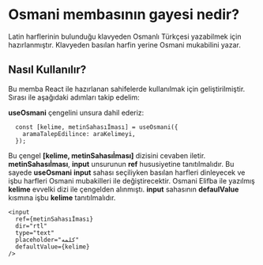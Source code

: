 # Osmani membasının gayesi nedir?

Latin harflerinin bulunduğu klavyeden Osmanlı Türkçesi yazabilmek için hazırlanmıştır.
Klavyeden basılan harfin yerine Osmani mukabilini yazar.

## Nasıl Kullanılır?

Bu memba React ile hazırlanan sahifelerde kullanılmak için geliştirilmiştir.
Sırası ile aşağıdaki adımları takip edelim:

**useOsmani** çengelini unsura dahil ederiz:

```
  const [kelime, metinSahasıİması] = useOsmani({
    aramaTalepEdilince: araKelimeyi,
  });

```

Bu çengel **[kelime, metinSahasıİması]** dizisini cevaben iletir.
**metinSahasıİması**, **input** unsurunun **ref** hususiyetine tanıtılmalıdır.
Bu sayede **useOsmani** **input** sahası seçiliyken basılan harfleri dinleyecek ve işbu harfleri
Osmani mubakilleri ile değiştirecektir. Osmani Elifba ile yazılmış **kelime** evvelki dizi ile
çengelden alınmıştı. **input** sahasının **defaulValue** kısmına işbu **kelime** tanıtılmalıdır.

```
<input
  ref={metinSahasıİması}
  dir="rtl"
  type="text"
  placeholder="كلمه"
  defaultValue={kelime}
/>
```
